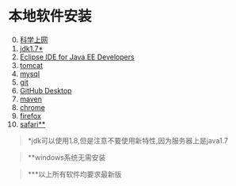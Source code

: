 # 本地软件安装

0. [科学上网](http://www.ss-link.com/)
1. [jdk1.7\*](http://www.oracle.com/technetwork/java/javase/downloads/index.html)
2. [Eclipse IDE for Java EE Developers](http://www.eclipse.org/downloads/packages/eclipse-ide-java-ee-developers/mars1)
2. [tomcat](https://tomcat.apache.org/download-70.cgi)
3. [mysql](https://www.mysql.com/downloads/)
4. [git](https://git-scm.com/downloads)
5. [GitHub Desktop](https://desktop.github.com/)
6. [maven](https://maven.apache.org/download.cgi)
7. [chrome](https://www.google.com/chrome/browser/desktop/index.html)
8. [firefox](https://www.mozilla.org/zh-CN/firefox/new/#)
9. [safari\*\*](http://www.apple.com/safari/)

> \*jdk可以使用1.8,但是注意不要使用新特性,因为服务器上是java1.7

> \*\*windows系统无需安装

> \*\*\*以上所有软件均要求最新版
